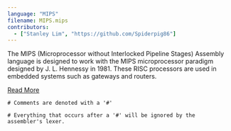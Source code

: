 ```yaml
---
language: "MIPS"
filename: MIPS.mips
contributors:
  - ["Stanley Lim", "https://github.com/Spiderpig86"]
---
```


The MIPS (Microprocessor without Interlocked Pipeline Stages) Assembly language is designed to work with the MIPS microprocessor paradigm designed by J. L. Hennessy in 1981. These RISC processors are used in embedded systems such as gateways and routers.

[Read More](https://en.wikipedia.org/wiki/MIPS_architecture)

```assembly
# Comments are denoted with a '#'

# Everything that occurs after a '#' will be ignored by the assembler's lexer.
```